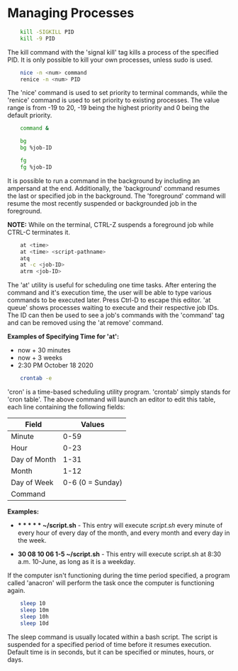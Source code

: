 # Managing Processes

```bash
    kill -SIGKILL PID
    kill -9 PID
```

The kill command with the 'signal kill' tag kills a process of the specified PID. It is only possible to kill your own processes, unless sudo is used. 

```bash
    nice -n <num> command
    renice -n <num> PID
```

The 'nice' command is used to set priority to terminal commands, while the 'renice' command is used to set priority to existing processes. The value range is from -19 to 20, -19 being the highest priority and 0 being the default priority. 

```bash
    command &

    bg 
    bg %job-ID

    fg
    fg %job-ID
```

It is possible to run a command in the background by including an ampersand at the end. Additionally, the 'background' command resumes the last or specified job in the background. The 'foreground' command will resume the most recently suspended or backgrounded job in the foreground. 

**NOTE:** While on the terminal, CTRL-Z suspends a foreground job while CTRL-C terminates it.

```bash
    at <time>
    at <time> <script-pathname>
    atq
    at -c <job-ID>
    atrm <job-ID>
```

The 'at' utility is useful for scheduling one time tasks. After entering the command and it's execution time, the user will be able to type various commands to be executed later. Press Ctrl-D to escape this editor. 'at queue' shows processes waiting to execute and their respective job IDs. The ID can then be used to see a job's commands with the 'command' tag and can be removed using the 'at remove' command.

**Examples of Specifying Time for 'at':**
* now + 30 minutes
* now + 3 weeks
* 2:30 PM October 18 2020

```bash
    crontab -e
```

'cron' is a time-based scheduling utility program. 'crontab' simply stands for 'cron table'. The above command will launch an editor to edit this table, each line containing the following fields:

| Field        | Values           |
| ------------ | ---------------- |
| Minute       | 0-59             |
| Hour         | 0-23             |
| Day of Month | 1-31             |
| Month        | 1-12             |
| Day of Week  | 0-6 (0 = Sunday) |
| Command      |                  |

**Examples:**
* **\* \* \* \* \* ~/script.sh** - This entry will execute *script.sh* every minute of every hour of every day of the month, and every month and every day in the week. 
  
* **30 08 10 06 1-5 ~/script.sh** - This entry will execute script.sh at 8:30 a.m. 10-June, as long as it is a weekday.

If the computer isn't functioning during the time period specified, a program called 'anacron' will perform the task once the computer is functioning again.


```bash
    sleep 10
    sleep 10m
    sleep 10h
    sleep 10d
````

The sleep command is usually located within a bash script. The script is suspended for a specified period of time before it resumes execution. Default time is in seconds, but it can be specified or minutes, hours, or days. 